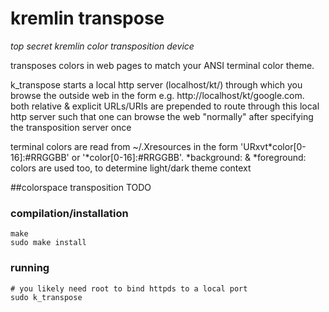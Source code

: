 # kremlin transpose
*top secret kremlin color transposition device*

transposes colors in web pages to match your ANSI terminal color theme.

k_transpose starts a local http server (localhost/kt/) through which you browse the outside web in the form e.g. http://localhost/kt/google.com. both relative & explicit URLs/URIs are prepended to route through this local http server such that one can browse the web "normally" after specifying the transposition server once

terminal colors are read from ~/.Xresources in the form 'URxvt\*color[0-16]:#RRGGBB' or '*color[0-16]:#RRGGBB'. *background: & *foreground: colors are used too, to determine light/dark theme context

##colorspace transposition
TODO

### compilation/installation
```
make
sudo make install
```

### running
```
# you likely need root to bind httpds to a local port
sudo k_transpose
```
